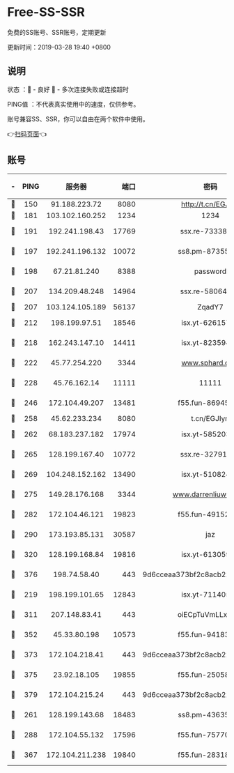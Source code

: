 # Free-SS-SSR

免费的SS账号、SSR账号，定期更新

更新时间：2019-03-28 19:40 +0800

## 说明

状态     ：🙂 - 良好 🙁 - 多次连接失败或连接超时

PING值   ：不代表真实使用中的速度，仅供参考。

账号兼容SS、SSR，你可以自由在两个软件中使用。

👉[扫码页面](https://liesauer.github.io/Free-SS-SSR/)👈

## 账号

|-|PING|服务器|端口|密码|加密方式|区域|
|:----:|:----:|:-----:|-----:|:----:|:----:|:----:|
|🙂|150|91.188.223.72|8080|http://t.cn/EGJIyrl|rc4-md5|RU|
|🙂|181|103.102.160.252|1234|1234|rc4-md5|JP|
|🙂|191|192.241.198.43|17769|ssx.re-73338803|aes-256-cfb|US|
|🙂|197|192.241.196.132|10072|ss8.pm-87355962|aes-256-cfb|US|
|🙂|198|67.21.81.240|8388|password|aes-256-cfb|US|
|🙂|207|134.209.48.248|14964|ssx.re-58064678|aes-256-cfb|US|
|🙂|207|103.124.105.189|56137|ZqadY7|chacha20|US|
|🙂|212|198.199.97.51|18546|isx.yt-62615759|aes-256-cfb|US|
|🙂|218|162.243.147.10|14411|isx.yt-82359453|aes-256-cfb|US|
|🙂|222|45.77.254.220|3344|www.sphard.com|aes-256-cfb|SG|
|🙂|228|45.76.162.14|11111|11111|aes-256-cfb|SG|
|🙂|246|172.104.49.207|13481|f55.fun-86945197|aes-256-cfb|SG|
|🙂|258|45.62.233.234|8080|t.cn/EGJIyrl|rc4-md5|CA|
|🙂|262|68.183.237.182|17974|isx.yt-58520363|aes-256-cfb|SG|
|🙂|265|128.199.167.40|10772|ssx.re-32791942|aes-256-cfb|SG|
|🙂|269|104.248.152.162|13490|isx.yt-51082460|aes-256-cfb|SG|
|🙂|275|149.28.176.168|3344|www.darrenliuwei.com|aes-256-cfb|AU|
|🙂|282|172.104.46.121|19823|f55.fun-49152560|aes-256-cfb|SG|
|🙂|290|173.193.85.131|30587|jaz|aes-256-cfb|US|
|🙂|320|128.199.168.84|19816|isx.yt-61305982|aes-256-cfb|SG|
|🙂|376|198.74.58.40|443|9d6cceaa373bf2c8acb22e60b6a58be6|aes-256-cfb|US|
|🙂|219|198.199.101.65|12843|isx.yt-71140516|aes-256-cfb|US|
|🙂|311|207.148.83.41|443|oiECpTuVmLLxk4Ts|aes-256-cfb|AU|
|🙂|352|45.33.80.198|10573|f55.fun-94183883|aes-256-cfb|US|
|🙂|373|172.104.218.41|443|9d6cceaa373bf2c8acb22e60b6a58be6|aes-256-cfb|US|
|🙂|375|23.92.18.105|19855|f55.fun-25058446|aes-256-cfb|US|
|🙂|379|172.104.215.24|443|9d6cceaa373bf2c8acb22e60b6a58be6|aes-256-cfb|US|
|🙁|261|128.199.143.68|18483|ss8.pm-43635590|aes-256-cfb|SG|
|🙁|288|172.104.55.132|17596|f55.fun-75770427|aes-256-cfb|SG|
|🙁|367|172.104.211.238|19840|f55.fun-28318609|aes-256-cfb|US|

